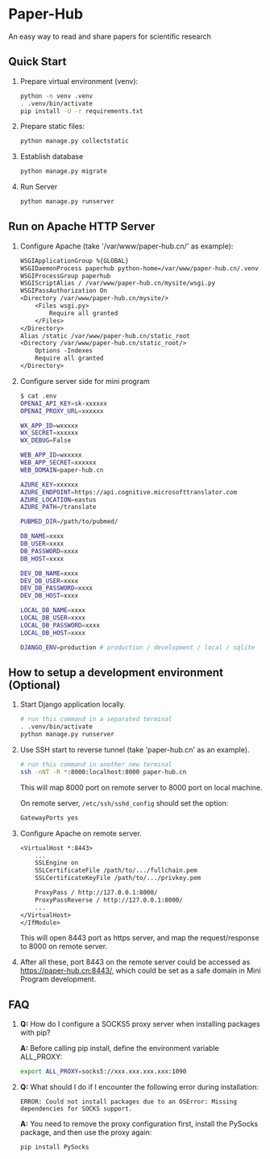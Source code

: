 # Paper-Hub

An easy way to read and share papers for scientific research

## Quick Start

1. Prepare virtual environment (venv):

    ```sh
    python -m venv .venv
    . .venv/bin/activate
    pip install -U -r requirements.txt
    ```

2. Prepare static files:

    ```sh
    python manage.py collectstatic
    ```

3. Establish database

    ```sh
    python manage.py migrate
    ```

4. Run Server

    ```sh
    python manage.py runserver
    ```

## Run on Apache HTTP Server

1. Configure Apache (take '/var/www/paper-hub.cn/' as example):

    ```txt
    WSGIApplicationGroup %{GLOBAL}
    WSGIDaemonProcess paperhub python-home=/var/www/paper-hub.cn/.venv python-path=/var/www/paper-hub.cn
    WSGIProcessGroup paperhub
    WSGIScriptAlias / /var/www/paper-hub.cn/mysite/wsgi.py
    WSGIPassAuthorization On
    <Directory /var/www/paper-hub.cn/mysite/>
        <Files wsgi.py>
            Require all granted
        </Files>
    </Directory>
    Alias /static /var/www/paper-hub.cn/static_root
    <Directory /var/www/paper-hub.cn/static_root/>
        Options -Indexes
        Require all granted
    </Directory>
    ```

2. Configure server side for mini program

    ```sh
    $ cat .env
    OPENAI_API_KEY=sk-xxxxxx
    OPENAI_PROXY_URL=xxxxxx

    WX_APP_ID=wxxxxx
    WX_SECRET=xxxxxx
    WX_DEBUG=False

    WEB_APP_ID=wxxxxx
    WEB_APP_SECRET=xxxxxx
    WEB_DOMAIN=paper-hub.cn

    AZURE_KEY=xxxxxx
    AZURE_ENDPOINT=https://api.cognitive.microsofttranslator.com
    AZURE_LOCATION=eastus
    AZURE_PATH=/translate

    PUBMED_DIR=/path/to/pubmed/

    DB_NAME=xxxx
    DB_USER=xxxx
    DB_PASSWORD=xxxx
    DB_HOST=xxxx

    DEV_DB_NAME=xxxx
    DEV_DB_USER=xxxx
    DEV_DB_PASSWORD=xxxx
    DEV_DB_HOST=xxxx

    LOCAL_DB_NAME=xxxx
    LOCAL_DB_USER=xxxx
    LOCAL_DB_PASSWORD=xxxx
    LOCAL_DB_HOST=xxxx

    DJANGO_ENV=production # production / development / local / sqlite
    ```

## How to setup a development environment (Optional)

1. Start Django application locally.

    ```sh
    # run this command in a separated terminal
    . .venv/bin/activate
    python manage.py runserver
    ```

2. Use SSH start to reverse tunnel (take 'paper-hub.cn' as an example).

    ```sh
    # run this command in another new terminal
    ssh -nNT -R *:8000:localhost:8000 paper-hub.cn
    ```

    This will map 8000 port on remote server to 8000 port on local machine.

    On remote server, `/etc/ssh/sshd_config` should set the option:

    ```txt
    GatewayPorts yes
    ```

3. Configure Apache on remote server.

    ```txt
    <VirtualHost *:8443>
        ...
        SSLEngine on
        SSLCertificateFile /path/to/.../fullchain.pem
        SSLCertificateKeyFile /path/to/.../privkey.pem

        ProxyPass / http://127.0.0.1:8000/
        ProxyPassReverse / http://127.0.0.1:8000/
        ...
    </VirtualHost>
    </IfModule>
    ```

    This will open 8443 port as https server, and map the request/response to 8000 on remote server.

4. After all these, port 8443 on the remote server could be accessed as <https://paper-hub.cn:8443/>, which could be set as a safe domain in Mini Program development.


## FAQ

1. **Q:** How do I configure a SOCKS5 proxy server when installing packages with pip?

    **A:** Before calling pip install, define the environment variable ALL_PROXY:

    ```sh
    export ALL_PROXY=socks5://xxx.xxx.xxx.xxx:1090
    ```

2. **Q:** What should I do if I encounter the following error during installation:

    ```
    ERROR: Could not install packages due to an OSError: Missing dependencies for SOCKS support.
    ```

    **A:** You need to remove the proxy configuration first, install the PySocks package, and then use the proxy again:

    ```sh
    pip install PySocks
    ```
